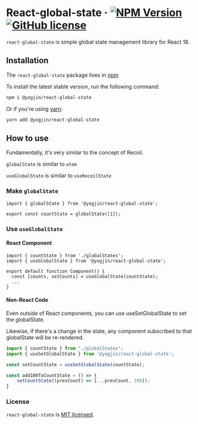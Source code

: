 # React-global-state  &middot; [![NPM Version](https://img.shields.io/npm/v/@yogjin/react-global-state)](https://www.npmjs.com/package/@yogjin/react-global-state) [![GitHub license](https://img.shields.io/badge/license-MIT-blue.svg)](https://github.com/yogjin/react-global-state/blob/main/LICENSE)
`react-global-state` is simple global state management library for React 18.

## Installation
The `react-global-state` package lives in [npm](https://www.npmjs.com/package/@yogjin/react-global-state)

To install the latest stable version, run the following command:
```sh
npm i @yogjin/react-global-state
```
Or if you're using [yarn](https://yarnpkg.com/getting-started/usage):
```sh
yarn add @yogjin/react-global-state
```

## How to use
Fundamentally, it's very similar to the concept of Recoil. 

`globalState` is similar to `atom` 

`useGlobalState` is similar to `useRecoilState`

### Make `globalState`

```tsx
import { globalState } from '@yogjin/react-global-state';

export const countState = globalState([1]);
```

### Use `useGlobalState`

#### React Component

```tsx
import { countState } from './globalStates';
import { useGlobalState } from '@yogjin/react-global-state';

export default function Component() {
  const [counts, setCounts] = useGlobalState(countState);
  ...
}
```
#### Non-React Code
Even outside of React components, you can use useSetGlobalState to set the globalState. 

Likewise, if there's a change in the state, any component subscribed to that globalState will be re-rendered.

```ts
import { countState } from "./globalStates";
import { useSetGlobalState } from '@yogjin/react-global-state';

const setCountState = useSetGlobalState(countState);

const add100ToCountState = () => {
    setCountState((prevCount) => [...prevCount, 100]);
}
```

### License
`react-global-state` is [MIT licensed](https://github.com/yogjin/react-global-state/blob/main/LICENSE).
